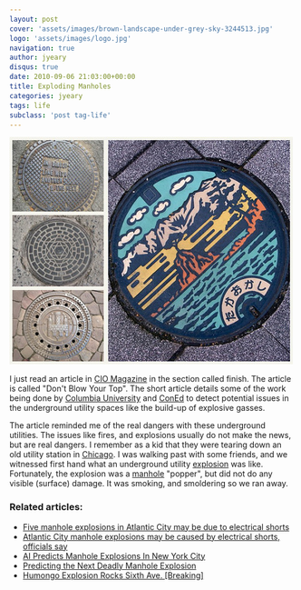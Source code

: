 ```yaml
---
layout: post
cover: 'assets/images/brown-landscape-under-grey-sky-3244513.jpg'
logo: 'assets/images/logo.jpg'
navigation: true
author: jyeary
disqus: true
date: 2010-09-06 21:03:00+00:00
title: Exploding Manholes
categories: jyeary
tags: life
subclass: 'post tag-life'
---
```

!['Manhole Cover Designs: Urban Industrial Artworks under Our Feet'](assets/images/3718921415_477dea162e.jpg)

I just read an article in [CIO Magazine](http://www.cio.com/) in the section called finish. The article is called "Don't Blow Your Top". The short article details some of the work being done by [Columbia University](http://www.columbia.edu/) and [ConEd](http://www.coned.com/) to detect potential issues in the underground utility spaces like the build-up of explosive gasses.

The article reminded me of the real dangers with these underground utilities. The issues like fires, and explosions usually do not make the news, but are real dangers. I remember as a kid that they were tearing down an old utility station in [Chicago](http://en.wikipedia.org/wiki/Chicago). I was walking past with some friends, and we witnessed first hand what an underground utility [explosion](http://en.wikipedia.org/wiki/Explosion) was like. Fortunately, the explosion was a [manhole](http://en.wikipedia.org/wiki/Manhole) "popper", but did not do any visible (surface) damage. It was smoking, and smoldering so we ran away.

### Related articles:
* [Five manhole explosions in Atlantic City may be due to electrical shorts](http://www.nj.com/news/index.ssf/2010/08/five_manhole_explosions_in_atl.html)
* [Atlantic City manhole explosions may be caused by electrical shorts, officials say](http://www.nj.com/news/index.ssf/2010/08/atlantic_city_manhole_explosio.html)
* [AI Predicts Manhole Explosions In New York City](http://tech.slashdot.org/story/10/07/09/1145241/AI-Predicts-Manhole-Explosions-In-New-York-City)
* [Predicting the Next Deadly Manhole Explosion](http://www.wired.com/wiredscience/2010/07/manhole-explosions/)
* [Humongo Explosion Rocks Sixth Ave. [Breaking]](http://gawker.com/5469641/humongo-explosion-rocks-sixth-ave)